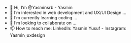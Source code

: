 - 👋 Hi, I’m @Yasminsrb - Yasmin
- 👀 I’m interested in web development and UX/UI Design ...
- 🌱 I’m currently learning coding ...
- 💞️ I’m looking to collaborate on ...
- 📫 How to reach me: LinkedIn: Yasmin Yusuf - Instagram: Yasmin_uxdesign

<!---
Yasminsrb/Yasminsrb is a ✨ special ✨ repository because its `README.md` (this file) appears on your GitHub profile.
You can click the Preview link to take a look at your changes.
--->
